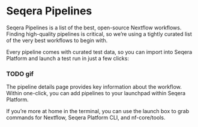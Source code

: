 # Seqera Pipelines

Seqera Pipelines is a list of the best, open-source Nextflow workflows. Finding high-quality pipelines is critical, so we’re using a tightly curated list of the very best workflows to begin with.

Every pipeline comes with curated test data, so you can import into Seqera Platform and launch a test run in just a few clicks:

### TODO gif

The pipeline details page provides key information about the workflow. Within one-click, you can add pipelines to your launchpad within Seqera Platform.

If you’re more at home in the terminal, you can use the launch box to grab commands for Nextflow, Seqera Platform CLI, and nf-core/tools.
